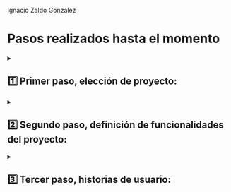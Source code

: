 Ignacio Zaldo González 

<h1>Pasos realizados hasta el momento</h1>

<details> 
  <summary><h2>1️⃣ Primer paso, elección de proyecto:</h2></summary>
  <div>
    <a href="https://miro.com/app/board/uXjVNUnKKi0=/" target="_blank" rel="noreferrer">
      <img src="https://github.com/cnunez1/gespro-lunes-830/assets/150005496/ac86dd65-ce79-4b18-84af-20a964f5d694" alt="1" width="1000" height="500"/>
    </a>
  </div>
</details>

<details>
  <summary><h2>2️⃣ Segundo paso, definición de funcionalidades del proyecto:</h2></summary>
  <div>
    <a href="https://miro.com/app/board/uXjVNUnKKi0=/" target="_blank" rel="noreferrer"> <img src="https://github.com/cnunez1/gespro-lunes-830/assets/150005496/13c65a91-d6e7-4388-aeb7-1ba75e0c423f" alt="2" width="1000" height="700"/> </a>
  </div>
</details>

<details> 
  <summary><h2>3️⃣ Tercer paso, historias de usuario:</h2></summary>
  <h3> Estas imágenes se ponen separadas ya que una con todo no se ve bien </h3>
  <p>
    <a href="https://miro.com/app/board/uXjVNUnKKi0=/" target="_blank" rel="noreferrer"> 
      <img src="https://github.com/cnunez1/gespro-lunes-830/assets/150005496/e7ebefb5-13b9-497b-8a2e-a4e311de9233" alt="3.1" width="900" height="900"/> 
    </a>
  </p>

  <p>
    <a href="https://miro.com/app/board/uXjVNUnKKi0=/" target="_blank" rel="noreferrer"> 
      <img src="https://github.com/cnunez1/gespro-lunes-830/assets/150005496/f9abb4d7-841e-4c75-937b-e9fe90d619b9" alt="3.2" width="800" height="900"/> 
    </a>
  </p>

  <p>
    <a href="https://miro.com/app/board/uXjVNUnKKi0=/" target="_blank" rel="noreferrer"> 
      <img src="https://github.com/cnunez1/gespro-lunes-830/assets/150005496/8b3cb50e-2199-4991-bc8c-519606c6276b" alt="3.3" width="800" height="900"/> 
    </a>
  </p>
</details>






